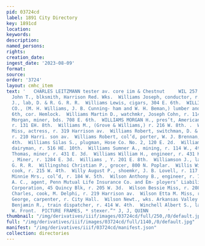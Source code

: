 ```yaml
---
pid: 03724cd
label: 1891 City Directory
key: 1891cd
location: 
keywords: 
description: 
named_persons: 
rights: 
creation_date: 
ingest_date: '2023-08-09'
format: 
source: 
order: '3724'
layout: cmhc_item
text: '   CHARLES LEITZMANN tester av. core iim & Chestnut     WIL 257 WIN  Williams
  John T., blksmith, Harrison Red. Wks.  Williams Joseph, conductor, r. 227 E. 8th.  Williams
  J., lab, D. & R. G. R. R.  Williams Lewis, cigars, 304 E. 6th.  WILLIAMS LUMBER
  CO., (M. H. Williams, J. B. Cunning- ham and W. H. Beman,) lumber and building material,
  6th, cor. Hemlock.  Williams Martin D., watchmkr, Joseph Cohn, r. 114 W., 6th.  Williams
  Morgan, miner, bds. 708 E. 6th.  WILLIAMS MORGAN H., pres’t, American National Bank,
  r. 131 EH. 8th.  Williams M., (Grove & Williams,) r. 216 W. 8th. .  Williams Nora
  Miss, actress, r. 319 Harrison av.  Williams Robert, switchman, D. & R. G. R. R.,
  r. 210 Harri. son av.  Williams Robert, col’d, porter, W. J. Brennan, r. rear 121  .
  4th.  Williams Silas S., plugman, Hose Co. No. 2, 120 E. 2d.  Williams Simeon J.,
  dairyman, r. 516 HE. 10th.  Williams Sumner A., mining, r. 114 W., 4th.  Williams
  Thomas, miner, r. 431 E. 3d.  Williams William H., engineer, r. 431 KE. 3d.  Williams
  , Miner, r. 1284 E. 3d.  Williams , Y. 201 E. 8th.  Williamson J., lab, D. & R.
  G. R. R.  Willingshoi Christian P., grocer, 800 N. Poplar.  Willis William H., col’d,
  cook, r. 215 W. 4th.  Willy August P., shoemkr, J. B. Lovell, r. 117 S. Toledo av.  Wilmore
  Minnie Mrs., col’d, r. 184 W. 5th.  Wilson Anthony B., engineer, r. 702 E. 4th.  WILSON
  A. C., agent, Penn Mutual Life Insurance Co. and Em- ployers’ Liability Assurance
  Corporation, 45 Quincy Blk, r. 205 W. 3d.  Wilson Bessie Miss, r. 2084 N. Pine.  Wilson
  Charles, cook, M. Delphi, r. 219 Harrison av.  Wilson Etta M. Miss, r. 404 N. Poplar.  Wilson
  George, carpenter, r. City Hall.  Wilson Newt., wks. Arkansas Valley Smelter.  Wimpy
  Benjamin R., train dispatcher, r. 414 W. 4th.  Winchell Albert S., lab, r. 1324
  W. Front.  PICTURE FRAMES, * stexer.”" J, J, QUINN       '
thumbnail: "/img/derivatives/iiif/images/03724cd/full/250,/0/default.jpg"
full: "/img/derivatives/iiif/images/03724cd/full/1140,/0/default.jpg"
manifest: "/img/derivatives/iiif/03724cd/manifest.json"
collection: directories
---
```

